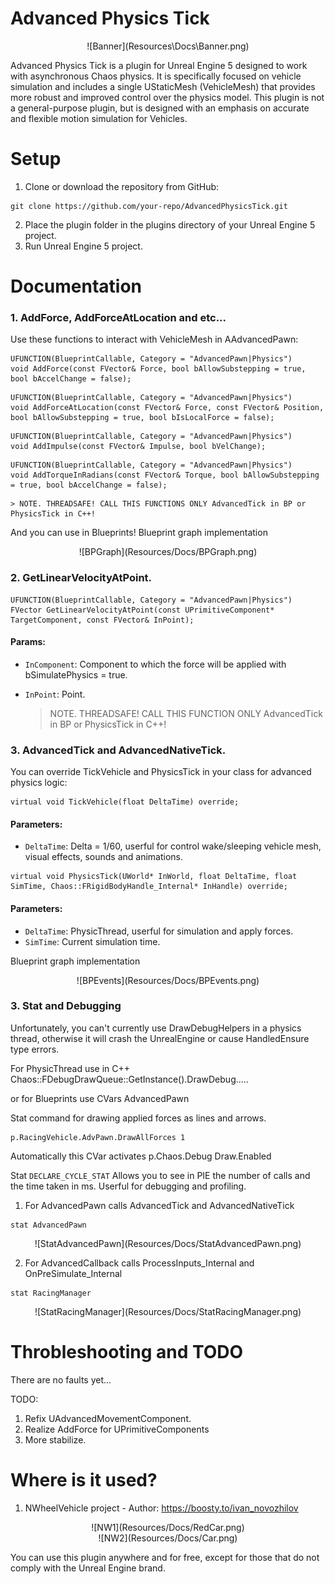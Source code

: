Advanced Physics Tick
=====================

<div align="center">
![Banner](Resources\Docs\Banner.png)
</div>

Advanced Physics Tick is a plugin for Unreal Engine 5 designed to work with asynchronous Chaos physics. It is specifically focused on vehicle simulation and includes a single UStaticMesh (VehicleMesh) that provides more robust and improved control over the physics model. This plugin is not a general-purpose plugin, but is designed with an emphasis on accurate and flexible motion simulation for Vehicles.

Setup
=====================

1. Clone or download the repository from GitHub:
```
git clone https://github.com/your-repo/AdvancedPhysicsTick.git
```
2. Place the plugin folder in the plugins directory of your Unreal Engine 5 project.
3. Run Unreal Engine 5 project.

Documentation
=====================

### 1. AddForce, AddForceAtLocation and etc...
Use these functions to interact with VehicleMesh in AAdvancedPawn:
```
UFUNCTION(BlueprintCallable, Category = "AdvancedPawn|Physics")
void AddForce(const FVector& Force, bool bAllowSubstepping = true, bool bAccelChange = false);
```
```
UFUNCTION(BlueprintCallable, Category = "AdvancedPawn|Physics")
void AddForceAtLocation(const FVector& Force, const FVector& Position, bool bAllowSubstepping = true, bool bIsLocalForce = false);
```
```
UFUNCTION(BlueprintCallable, Category = "AdvancedPawn|Physics")
void AddImpulse(const FVector& Impulse, bool bVelChange);
```
```
UFUNCTION(BlueprintCallable, Category = "AdvancedPawn|Physics")
void AddTorqueInRadians(const FVector& Torque, bool bAllowSubstepping = true, bool bAccelChange = false);
```
	> NOTE. THREADSAFE! CALL THIS FUNCTIONS ONLY AdvancedTick in BP or PhysicsTick in C++!

And you can use in Blueprints!
Blueprint graph implementation
<div align="center">
![BPGraph](Resources/Docs/BPGraph.png)
</div>

### 2. GetLinearVelocityAtPoint.
```
UFUNCTION(BlueprintCallable, Category = "AdvancedPawn|Physics")
FVector GetLinearVelocityAtPoint(const UPrimitiveComponent* TargetComponent, const FVector& InPoint);
```
#### Params:
-   `InComponent`: Component to which the force will be applied with bSimulatePhysics = true.
-   `InPoint`: Point.

	> NOTE. THREADSAFE! CALL THIS FUNCTION ONLY AdvancedTick in BP or PhysicsTick in C++!

### 3. AdvancedTick and AdvancedNativeTick.
You can override TickVehicle and PhysicsTick in your class for advanced physics logic:

```
virtual void TickVehicle(float DeltaTime) override;
```
#### Parameters:
-   `DeltaTime`: Delta = 1/60, userful for control wake/sleeping vehicle mesh, visual effects, sounds and animations.

```
virtual void PhysicsTick(UWorld* InWorld, float DeltaTime, float SimTime, Chaos::FRigidBodyHandle_Internal* InHandle) override;
```
#### Parameters:
-   `DeltaTime`: PhysicThread, userful for simulation and apply forces.
-   `SimTime`: Current simulation time.

Blueprint graph implementation
<div align="center">
![BPEvents](Resources/Docs/BPEvents.png)
</div>

### 3. Stat and Debugging
Unfortunately, you can't currently use DrawDebugHelpers in a physics thread, otherwise it will crash the UnrealEngine or cause HandledEnsure type errors.

For PhysicThread use in C++
Chaos::FDebugDrawQueue::GetInstance().DrawDebug.....

or for Blueprints use CVars AdvancedPawn

Stat command for drawing applied forces as lines and arrows.
```
p.RacingVehicle.AdvPawn.DrawAllForces 1
```
Automatically this CVar activates p.Chaos.Debug Draw.Enabled

Stat ```DECLARE_CYCLE_STAT``` Allows you to see in PIE the number of calls and the time taken in ms. Userful for debugging and profiling.

1. For AdvancedPawn calls AdvancedTick and AdvancedNativeTick
```
stat AdvancedPawn
```
<div align="center">
![StatAdvancedPawn](Resources/Docs/StatAdvancedPawn.png)
</div>

2. For AdvancedCallback calls ProcessInputs_Internal and OnPreSimulate_Internal
```
stat RacingManager
```
<div align="center">
![StatRacingManager](Resources/Docs/StatRacingManager.png)
</div>

Throbleshooting and TODO
=====================
There are no faults yet...

TODO:
1. Refix UAdvancedMovementComponent.
2. Realize AddForce for UPrimitiveComponents
3. More stabilize.

Where is it used?
=====================

1. NWheelVehicle project - Author: https://boosty.to/ivan_novozhilov

<div align="center">
![NW1](Resources/Docs/RedCar.png)
</div>

<div align="center">
![NW2](Resources/Docs/Car.png)
</div>

You can use this plugin anywhere and for free, except for those that do not comply with the Unreal Engine brand.